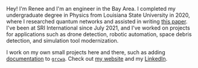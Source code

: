 Hey! I'm Renee and I'm an engineer in the Bay Area. I completed my undergraduate degree in Physics from Louisiana State University in 2020, where I researched quantum networks and assisted in writing [this paper](https://www.nature.com/articles/s41534-020-00327-5). I've been at SRI International since July 2021, and I've worked on projects for applications such as drone detection, robotic automation, space debris detection, and simulation tool modernization.

I work on my own small projects here and there, such as adding [documentation](https://github.com/reneedesporte/grcwa/tree/documentation) to [`grcwa`](https://github.com/weiliangjinca/grcwa). Check out [my website]([https://reneelearnsthings.blogspot.com/](https://reneedesporte.github.io/)) and my [LinkedIn](https://www.linkedin.com/in/renee-desporte/).
